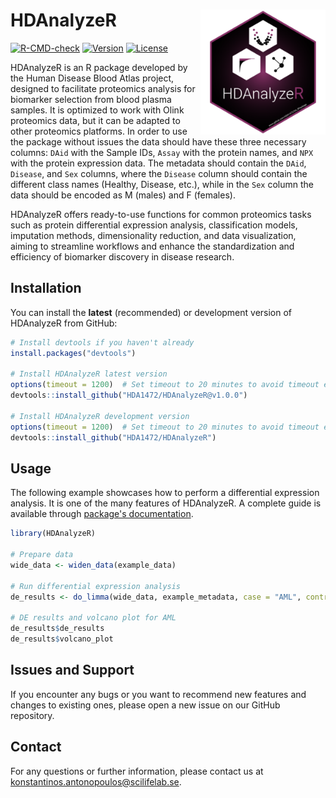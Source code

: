 # HDAnalyzeR <img src="man/figures/logo.png" align="right" height="200"/>

[![R-CMD-check](https://github.com/HDA1472/HDAnalyzeR/actions/workflows/R-CMD-check.yaml/badge.svg)](https://github.com/HDA1472/HDAnalyzeR/actions/workflows/R-CMD-check.yaml) [![Version](https://img.shields.io/badge/Version-1.0.0-blue)](https://github.com/HDA1472/HDAnalyzeR) [![License](https://img.shields.io/badge/license-Apache2.0-yellow)](https://github.com/HDA1472/HDAnalyzeR/blob/main/LICENSE.md)

HDAnalyzeR is an R package developed by the Human Disease Blood Atlas project, designed to facilitate proteomics analysis for biomarker selection from blood plasma samples. It is optimized to work with Olink proteomics data, but it can be adapted to other proteomics platforms. In order to use the package without issues the data should have these three necessary columns: `DAid` with the Sample IDs, `Assay` with the protein names, and `NPX` with the protein expression data. The metadata should contain the `DAid`, `Disease`, and `Sex` columns, where the `Disease` column should contain the different class names (Healthy, Disease, etc.), while in the `Sex` column the data should be encoded as M (males) and F (females).

HDAnalyzeR offers ready-to-use functions for common proteomics tasks such as protein differential expression analysis, classification models, imputation methods, dimensionality reduction, and data visualization, aiming to streamline workflows and enhance the standardization and efficiency of biomarker discovery in disease research.

## Installation

You can install the **latest** (recommended) or development version of HDAnalyzeR from GitHub:

``` r
# Install devtools if you haven't already
install.packages("devtools")

# Install HDAnalyzeR latest version
options(timeout = 1200)  # Set timeout to 20 minutes to avoid timeout errors
devtools::install_github("HDA1472/HDAnalyzeR@v1.0.0")

# Install HDAnalyzeR development version
options(timeout = 1200)  # Set timeout to 20 minutes to avoid timeout errors
devtools::install_github("HDA1472/HDAnalyzeR")
```

## Usage

The following example showcases how to perform a differential expression analysis. It is one of the many features of HDAnalyzeR. A complete guide is available through [package's documentation](https://hda1472.github.io/HDAnalyzeR/).

``` r
library(HDAnalyzeR)

# Prepare data
wide_data <- widen_data(example_data)

# Run differential expression analysis
de_results <- do_limma(wide_data, example_metadata, case = "AML", control = c("CLL", "MYEL"))

# DE results and volcano plot for AML
de_results$de_results
de_results$volcano_plot
```

## Issues and Support

If you encounter any bugs or you want to recommend new features and changes to existing ones, please open a new issue on our GitHub repository.

## Contact

For any questions or further information, please contact us at [konstantinos.antonopoulos@scilifelab.se](mailto:konstantinos.antonopoulos@scilifelab.se).

